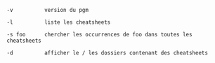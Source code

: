     -v          version du pgm

    -l          liste les cheatsheets

    -s foo      chercher les occurrences de foo dans toutes les cheatsheets

    -d          afficher le / les dossiers contenant des cheatsheets
